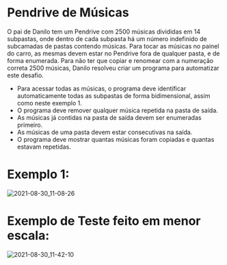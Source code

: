 # Pendrive de Músicas
O pai de Danilo tem um Pendrive com 2500 músicas divididas em 14 subpastas, onde dentro de cada subpasta há um número indefinido de subcamadas de pastas contendo músicas. Para tocar as músicas no painel do carro, as mesmas devem estar no Pendrive fora de qualquer pasta, e de forma enumerada.
Para não ter que copiar e renomear com a numeração correta 2500 músicas, Danilo resolveu criar um programa para automatizar este desafio.

* Para acessar todas as músicas, o programa deve identificar automaticamente todas as subpastas de forma bidimensional, assim como neste exemplo 1. 
* O programa deve remover qualquer música repetida na pasta de saída.
* As músicas já contidas na pasta de saída devem ser enumeradas primeiro.
* As músicas de uma pasta devem estar consecutivas na saída.
* O programa deve mostrar quantas músicas foram copiadas e quantas estavam repetidas.
# Exemplo 1:
![2021-08-30_11-08-26](https://user-images.githubusercontent.com/75738653/131353876-c8d8e476-47dd-4017-95c9-6c537e6aa79b.gif)
# Exemplo de Teste feito em menor escala:
![2021-08-30_11-42-10](https://user-images.githubusercontent.com/75738653/131357498-51e1ad1d-d7d0-480f-8a2d-e28659784c40.gif)

